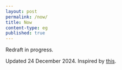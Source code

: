 ```yaml
---
layout: post
permalink: /now/
title: Now
content-type: eg
published: true
---
```


Redraft in progress.


Updated <!--6 December 2020-->24 December 2024. Inspired by [this](https://nownownow.com/about).